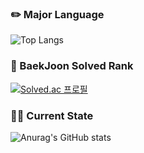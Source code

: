 ### ✏️ Major Language
![Top Langs](https://github-readme-stats.vercel.app/api/top-langs/?username=rlawngjs0313&layout=Demo&theme=dark)
### 🏅 BaekJoon Solved Rank
[![Solved.ac
프로필](http://mazassumnida.wtf/api/v2/generate_badge?boj=rlawngjs0313)](https://solved.ac/rlawngjs0313)
### 🧑‍💻 Current State
![Anurag's GitHub stats](https://github-readme-stats.vercel.app/api?username=rlawngjs0313&show_icons=true&theme=react)
